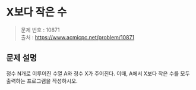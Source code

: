 # X보다 작은 수

> 문제 번호 : 10871  
> 출처 : https://www.acmicpc.net/problem/10871

## 문제 설명

<p>정수 N개로 이루어진 수열 A와 정수 X가 주어진다. 이때, A에서 X보다 작은 수를 모두 출력하는 프로그램을 작성하시오.</p>

